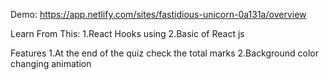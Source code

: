 Demo:
https://app.netlify.com/sites/fastidious-unicorn-0a131a/overview

Learn From This:
1.React Hooks using
2.Basic of React js

Features
1.At the  end of the quiz check the total marks
2.Background color changing animation
